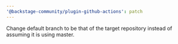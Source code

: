 ```yaml
---
'@backstage-community/plugin-github-actions': patch
---
```


Change default branch to be that of the target repository instead of assuming it is using master.
